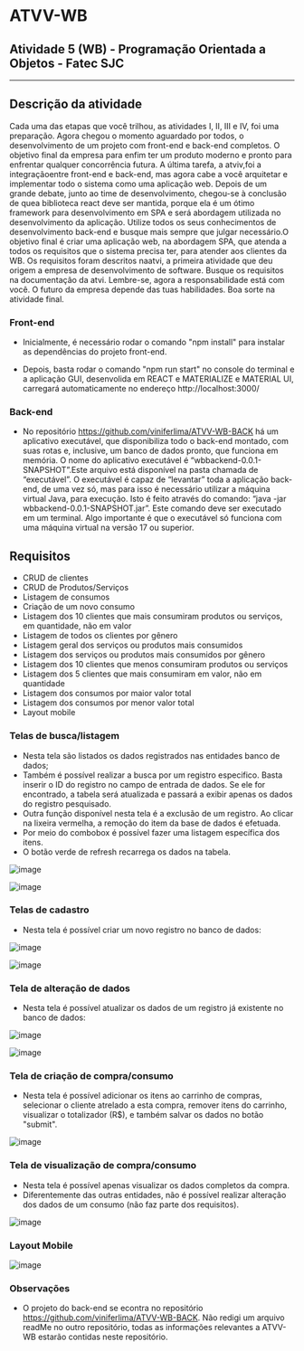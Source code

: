 # ATVV-WB
## Atividade 5 (WB) - Programação Orientada a Objetos - Fatec SJC

-------------------------------------
## Descrição da atividade

Cada  uma  das  etapas  que  você  trilhou,  as  atividades  I,  II,  III  e  IV,  foi  uma  preparação. Agora  chegou  o momento  aguardado  por  todos,  o  desenvolvimento  de  um  projeto  com  front-end  e  back-end  completos. O objetivo final da empresa para enfim ter um produto moderno e pronto para enfrentar qualquer concorrência futura. A  última  tarefa,  a  atviv,foi  a  integraçãoentre  front-end  e  back-end,  mas  agora  cabe  a  você  arquitetar  e implementar todo o sistema como uma aplicação web. Depois  de  um  grande debate,  junto  ao time  de  desenvolvimento,  chegou-se à conclusão de quea  biblioteca react deve ser mantida, porque ela é um ótimo framework para desenvolvimento em SPA e será abordagem utilizada no desenvolvimento da aplicação. Utilize todos os seus conhecimentos de desenvolvimento back-end e busque mais sempre que julgar necessário.O objetivo final é criar uma aplicação web, na abordagem SPA, que atenda a todos os requisitos que o sistema precisa  ter,  para  atender  aos  clientes  da  WB. Os  requisitos  foram  descritos  naatvi,  a  primeira  atividade  que deu origem a empresa de desenvolvimento de software. Busque os requisitos na documentação da atvi. Lembre-se, agora a responsabilidade está com você. O futuro da empresa depende das tuas habilidades. Boa sorte na atividade final.

### Front-end

* Inicialmente, é necessário rodar o comando "npm install" para instalar as dependências do projeto front-end.

* Depois, basta rodar o comando "npm run start" no console do terminal e a aplicação GUI, desenvolida em REACT e MATERIALIZE e MATERIAL UI, carregará automaticamente no endereço http://localhost:3000/


### Back-end

* No repositório https://github.com/viniferlima/ATVV-WB-BACK há  um aplicativo  executável,  que  disponibiliza  todo  o  back-end montado,  com  suas rotas e,  inclusive,  um  banco de  dados  pronto,  que  funciona  em  memória. O  nome do aplicativo executável é “wbbackend-0.0.1-SNAPSHOT”.Este arquivo está disponível na pasta chamada de “executável”. O executável é capaz de “levantar” toda a aplicação back-end,  de  uma  vez  só,  mas  para  isso  é  necessário utilizar a máquina virtual Java, para execução. Isto é feito através do comando: “java -jar wbbackend-0.0.1-SNAPSHOT.jar”. Este comando  deve  ser  executado  em  um  terminal. Algo  importante  é  que  o  executável  só  funciona  com  uma máquina virtual na versão 17 ou superior.

## Requisitos

* CRUD de clientes
* CRUD de Produtos/Serviços
* Listagem de consumos
* Criação de um novo consumo
* Listagem dos 10 clientes que mais consumiram produtos ou serviços, em quantidade, não em valor
* Listagem de todos os clientes por gênero
* Listagem geral dos serviços ou produtos mais consumidos
* Listagem dos serviços ou produtos mais consumidos por gênero
* Listagem dos 10 clientes que menos consumiram produtos ou serviços
* Listagem dos 5 clientes que mais consumiram em valor, não em quantidade
* Listagem dos consumos por maior valor total
* Listagem dos consumos por menor valor total
* Layout mobile

### Telas de busca/listagem

* Nesta tela são listados os dados registrados nas entidades banco de dados;
* Também é possível realizar a busca por um registro especifico. Basta inserir o ID do registro no campo de entrada de dados. Se ele for encontrado,
a tabela será atualizada e passará a exibir apenas os dados do registro pesquisado.
* Outra função disponível nesta tela é a exclusão de um registro. Ao clicar na lixeira vermelha, a remoção do item da base de dados é efetuada.
* Por meio do combobox é possível fazer uma listagem específica dos itens.
* O botão verde de refresh recarrega os dados na tabela. 

![image](https://github.com/viniferlima/ATVV-WB-FRONT/assets/30990193/1fbca034-d57b-47ed-bb7a-ddb39c36f59c)

![image](https://github.com/viniferlima/ATVV-WB-FRONT/assets/30990193/b4bffe29-0a6b-4d40-bb86-aaf0451de56d)

### Telas de cadastro

* Nesta tela é possível criar um novo registro no banco de dados:

![image](https://github.com/viniferlima/ATVV-WB-FRONT/assets/30990193/2eb05240-5496-4d2a-9e57-16e1079e5d44)

![image](https://github.com/viniferlima/ATVV-WB-FRONT/assets/30990193/c221599e-4f87-4e0e-beac-7094a08be525)

### Tela de alteração de dados

* Nesta tela é possível atualizar os dados de um registro já existente no banco de dados:

![image](https://github.com/viniferlima/ATVV-WB-FRONT/assets/30990193/b8ebaaef-4cbc-446e-adf9-f9ac7905b08a)

![image](https://github.com/viniferlima/ATVV-WB-FRONT/assets/30990193/2ee3fb17-73f7-48dc-a5a6-76f2569b4617)

### Tela de criação de compra/consumo

* Nesta tela é possível adicionar os itens ao carrinho de compras, selecionar o cliente atrelado a esta compra, remover itens do carrinho, visualizar o totalizador (R$), e também salvar os dados no botão "submit".

![image](https://github.com/viniferlima/ATVV-WB-FRONT/assets/30990193/aa40b06f-f4d7-445e-a7ce-a48553e36de1)

### Tela de visualização de compra/consumo

* Nesta tela é possível apenas visualizar os dados completos da compra. 
* Diferentemente das outras entidades, não é possível realizar alteração dos dados de um consumo (não faz parte dos requisitos).

![image](https://github.com/viniferlima/ATVV-WB-FRONT/assets/30990193/26327935-db63-4a81-a09e-4a96c5e76ae8)

### Layout Mobile

![image](https://github.com/viniferlima/ATVV-WB-FRONT/assets/30990193/8e07b273-e1ab-4a3d-b30d-3a733c9fd3df)

### Observações

* O projeto do back-end se econtra no repositório https://github.com/viniferlima/ATVV-WB-BACK. Não redigi um arquivo readMe no outro repositório, todas as informações relevantes a ATVV-WB estarão contidas neste repositório.


